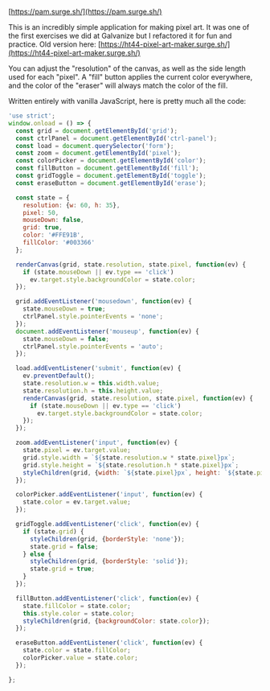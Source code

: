 [https://pam.surge.sh/](https://pam.surge.sh/)

This is an incredibly simple application for making pixel art. It was one of the first exercises we did at Galvanize but I refactored it for fun and practice. Old version here: [https://ht44-pixel-art-maker.surge.sh/](https://ht44-pixel-art-maker.surge.sh/)

You can adjust the "resolution" of the canvas, as well as the side length used for each "pixel". A "fill" button applies the current color everywhere, and the color of the "eraser" will always match the color of the fill.

Written entirely with vanilla JavaScript, here is pretty much all the code:

```JavaScript
'use strict';
window.onload = () => {
  const grid = document.getElementById('grid');
  const ctrlPanel = document.getElementById('ctrl-panel');
  const load = document.querySelector('form');
  const zoom = document.getElementById('pixel');
  const colorPicker = document.getElementById('color');
  const fillButton = document.getElementById('fill');
  const gridToggle = document.getElementById('toggle');
  const eraseButton = document.getElementById('erase');

  const state = {
    resolution: {w: 60, h: 35},
    pixel: 50,
    mouseDown: false,
    grid: true,
    color: '#FFE91B',
    fillColor: '#003366'
  };

  renderCanvas(grid, state.resolution, state.pixel, function(ev) {
    if (state.mouseDown || ev.type == 'click')
      ev.target.style.backgroundColor = state.color;
  });

  grid.addEventListener('mousedown', function(ev) {
    state.mouseDown = true;
    ctrlPanel.style.pointerEvents = 'none';
  });
  document.addEventListener('mouseup', function(ev) {
    state.mouseDown = false;
    ctrlPanel.style.pointerEvents = 'auto';
  });

  load.addEventListener('submit', function(ev) {
    ev.preventDefault();
    state.resolution.w = this.width.value;
    state.resolution.h = this.height.value;
    renderCanvas(grid, state.resolution, state.pixel, function(ev) {
      if (state.mouseDown || ev.type == 'click')
        ev.target.style.backgroundColor = state.color;
    });
  });

  zoom.addEventListener('input', function(ev) {
    state.pixel = ev.target.value;
    grid.style.width = `${state.resolution.w * state.pixel}px`;
    grid.style.height = `${state.resolution.h * state.pixel}px`;
    styleChildren(grid, {width: `${state.pixel}px`, height: `${state.pixel}px`});
  });

  colorPicker.addEventListener('input', function(ev) {
    state.color = ev.target.value;
  });

  gridToggle.addEventListener('click', function(ev) {
    if (state.grid) {
      styleChildren(grid, {borderStyle: 'none'});
      state.grid = false;
    } else {
      styleChildren(grid, {borderStyle: 'solid'});
      state.grid = true;
    }
  });

  fillButton.addEventListener('click', function(ev) {
    state.fillColor = state.color;
    this.style.color = state.color;
    styleChildren(grid, {backgroundColor: state.color});
  });

  eraseButton.addEventListener('click', function(ev) {
    state.color = state.fillColor;
    colorPicker.value = state.color;
  });

};
```
